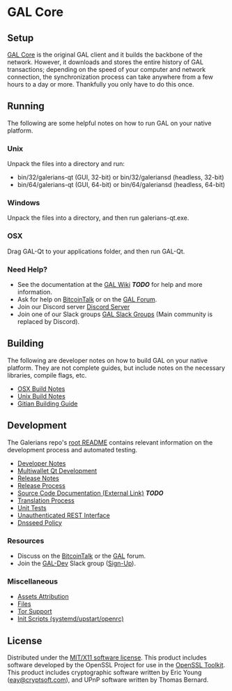 GAL Core
=====================

Setup
---------------------
[GAL Core](http://galerians.org/wallet) is the original GAL client and it builds the backbone of the network. However, it downloads and stores the entire history of GAL transactions; depending on the speed of your computer and network connection, the synchronization process can take anywhere from a few hours to a day or more. Thankfully you only have to do this once.

Running
---------------------
The following are some helpful notes on how to run GAL on your native platform.

### Unix

Unpack the files into a directory and run:

- bin/32/galerians-qt (GUI, 32-bit) or bin/32/galeriansd (headless, 32-bit)
- bin/64/galerians-qt (GUI, 64-bit) or bin/64/galeriansd (headless, 64-bit)

### Windows

Unpack the files into a directory, and then run galerians-qt.exe.

### OSX

Drag GAL-Qt to your applications folder, and then run GAL-Qt.

### Need Help?

* See the documentation at the [GAL Wiki](https://en.bitcoin.it/wiki/Main_Page) ***TODO***
for help and more information.
* Ask for help on [BitcoinTalk](https://bitcointalk.org/index.php?topic=1262920.0) or on the [GAL Forum](http://forum.galerians.org/).
* Join our Discord server [Discord Server](https://discord.galerians.org)
* Join one of our Slack groups [GAL Slack Groups](https://galerians.org/slack-logins/) (Main community is replaced by Discord).

Building
---------------------
The following are developer notes on how to build GAL on your native platform. They are not complete guides, but include notes on the necessary libraries, compile flags, etc.

- [OSX Build Notes](build-osx.md)
- [Unix Build Notes](build-unix.md)
- [Gitian Building Guide](gitian-building.md)

Development
---------------------
The Galerians repo's [root README](https://github.com/GAL-Project/GAL/blob/master/README.md) contains relevant information on the development process and automated testing.

- [Developer Notes](developer-notes.md)
- [Multiwallet Qt Development](multiwallet-qt.md)
- [Release Notes](release-notes.md)
- [Release Process](release-process.md)
- [Source Code Documentation (External Link)](https://dev.visucore.com/bitcoin/doxygen/) ***TODO***
- [Translation Process](translation_process.md)
- [Unit Tests](unit-tests.md)
- [Unauthenticated REST Interface](REST-interface.md)
- [Dnsseed Policy](dnsseed-policy.md)

### Resources

* Discuss on the [BitcoinTalk](https://bitcointalk.org/index.php?topic=1262920.0) or the [GAL](http://forum.galerians.org/) forum.
* Join the [GAL-Dev](https://galerians-dev.slack.com/) Slack group ([Sign-Up](https://galerians-dev.herokuapp.com/)).

### Miscellaneous
- [Assets Attribution](assets-attribution.md)
- [Files](files.md)
- [Tor Support](tor.md)
- [Init Scripts (systemd/upstart/openrc)](init.md)

License
---------------------
Distributed under the [MIT/X11 software license](http://www.opensource.org/licenses/mit-license.php).
This product includes software developed by the OpenSSL Project for use in the [OpenSSL Toolkit](https://www.openssl.org/). This product includes
cryptographic software written by Eric Young ([eay@cryptsoft.com](mailto:eay@cryptsoft.com)), and UPnP software written by Thomas Bernard.
